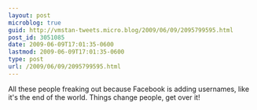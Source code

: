 ```yaml
---
layout: post
microblog: true
guid: http://vmstan-tweets.micro.blog/2009/06/09/2095799595.html
post_id: 3051085
date: 2009-06-09T17:01:35-0600
lastmod: 2009-06-09T17:01:35-0600
type: post
url: /2009/06/09/2095799595.html
---
```

All these people freaking out because Facebook is adding usernames, like it's the end of the world. Things change people, get over it!
